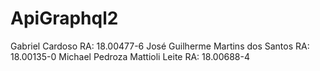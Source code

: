 # ApiGraphql2

Gabriel Cardoso RA: 18.00477-6
José Guilherme Martins dos Santos RA: 18.00135-0
Michael Pedroza Mattioli Leite	RA: 18.00688-4
 
